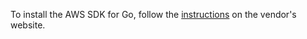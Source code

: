 To install the AWS SDK for Go, follow the [instructions](https://aws.github.io/aws-sdk-go-v2/docs/getting-started/) on the vendor's website.